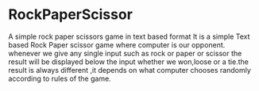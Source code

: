 # RockPaperScissor
A simple rock paper scissors game in text based format
It is a simple Text based Rock Paper scissor game where computer is our opponent. whenever we give any single input such as rock or paper or scissor the result will be displayed below the input whether we won,loose or a tie.the result is always different ,it depends on what computer chooses randomly according to rules of the game.
